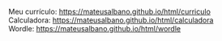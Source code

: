 Meu currículo: https://mateusalbano.github.io/html/curriculo <br>
Calculadora: https://mateusalbano.github.io/html/calculadora <br>
Wordle: https://mateusalbano.github.io/html/wordle
